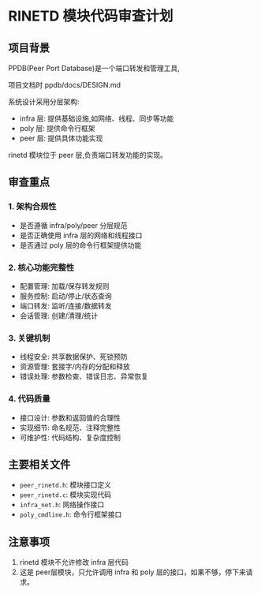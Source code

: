 # RINETD 模块代码审查计划

## 项目背景

PPDB(Peer Port Database)是一个端口转发和管理工具,

项目文档时 ppdb/docs/DESIGN.md

系统设计采用分层架构:

- infra 层: 提供基础设施,如网络、线程、同步等功能
- poly 层: 提供命令行框架
- peer 层: 提供具体功能实现

rinetd 模块位于 peer 层,负责端口转发功能的实现。

## 审查重点

### 1. 架构合规性
- 是否遵循 infra/poly/peer 分层规范
- 是否正确使用 infra 层的网络和线程接口
- 是否通过 poly 层的命令行框架提供功能

### 2. 核心功能完整性
- 配置管理: 加载/保存转发规则
- 服务控制: 启动/停止/状态查询
- 端口转发: 监听/连接/数据转发
- 会话管理: 创建/清理/统计

### 3. 关键机制
- 线程安全: 共享数据保护、死锁预防
- 资源管理: 套接字/内存的分配和释放
- 错误处理: 参数检查、错误日志、异常恢复

### 4. 代码质量
- 接口设计: 参数和返回值的合理性
- 实现细节: 命名规范、注释完整性
- 可维护性: 代码结构、复杂度控制

## 主要相关文件

- `peer_rinetd.h`: 模块接口定义
- `peer_rinetd.c`: 模块实现代码
- `infra_net.h`: 网络操作接口
- `poly_cmdline.h`: 命令行框架接口

## 注意事项

1. rinetd 模块不允许修改 infra 层代码
2. 这是 peer层模块，只允许调用 infra 和 poly 层的接口，如果不够，停下来请求。
